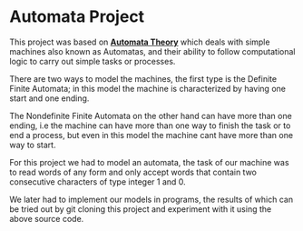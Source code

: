 # **Automata Project**

This project was based on [__Automata Theory__](https://en.wikipedia.org/wiki/Automata_theory) which deals with simple machines also known as Automatas, and their ability to follow computational logic to carry out simple tasks or processes.

There are two ways to model the machines, the first type is the Definite Finite Automata; in this model the machine is characterized by having one start and one ending.

 The Nondefinite Finite Automata on the other hand can have more than one ending, i.e the machine can have more than one way to finish the task or to end a process, but even in this model the machine cant have more than one way to start.

 For this project we had to model an automata, the task of our machine was to read words of any form and only accept words that contain two consecutive characters of type integer 1 and 0.

We later had to implement our models in programs, the results of which can be tried out by git cloning this project and experiment with it using the above source code.
